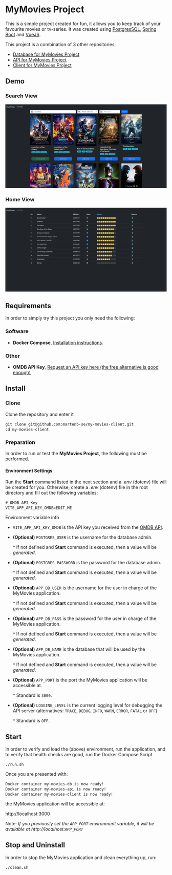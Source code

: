 # MyMovies Project
This is a simple project created for fun, it allows you to keep track of your favourite movies or tv-series.
It was created using [PostgresSQL](https://www.postgresql.org/), [Spring Boot](https://spring.io/projects/spring-boot) and [VueJS](https://vuejs.org/).

This project is a combination of 3 other repositories:
- [Database for MyMovies Project](https://github.com/martenb-se/my-movies-database)
- [API for MyMovies Project](https://github.com/martenb-se/my-movies-api)
- [Client for MyMovies Project](https://github.com/martenb-se/my-movies-client)

## Demo
### Search View
![Search view](https://github.com/martenb-se/my-movies/blob/main/docs/search.png)

### Home View
![Home view](https://github.com/martenb-se/my-movies/blob/main/docs/home.png)

## Requirements
In order to simply try this project you only need the following:
### Software
* **Docker Compose**, [Installation instructions](https://docs.docker.com/compose/install/).

### Other
* **OMDB API Key**, [Request an API key here (the free alternative is good enough)](http://www.omdbapi.com/apikey.aspx)

## Install
### Clone
Clone the repository and enter it
```shell
git clone git@github.com:martenb-se/my-movies-client.git
cd my-movies-client
```

### Preparation
In order to run or test the **MyMovies Project**, the following must be performed.

#### Environment Settings
Run the **Start** command listed in the next section and a *.env* (dotenv) file will be created for you. 
Otherwise, create a *.env* (dotenv) file in the root directory and fill out the following variables:
```dotenv
# OMDB API Key
VITE_APP_API_KEY_OMDB=EDIT_ME
```

Environment variable info
* `VITE_APP_API_KEY_OMDB` is the API key you received from the [OMDB API](http://www.omdbapi.com/).
* **(Optional)** `POSTGRES_USER` is the username for the database admin.

  ^ If not defined and **Start** command is executed, then a value will be *generated*.
* **(Optional)** `POSTGRES_PASSWORD` is the password for the database admin.

  ^ If not defined and **Start** command is executed, then a value will be *generated*.
* **(Optional)** `APP_DB_USER` is the username for the user in charge of the MyMovies application.

  ^ If not defined and **Start** command is executed, then a value will be *generated*.
* **(Optional)** `APP_DB_PASS` is the password for the user in charge of the MyMovies application.

  ^ If not defined and **Start** command is executed, then a value will be *generated*.
* **(Optional)** `APP_DB_NAME` is the database that will be used by the MyMovies application.

  ^ If not defined and **Start** command is executed, then a value will be *generated*.
* **(Optional)** `APP_PORT` is the port the MyMovies application will be accessible at. 

    ^ Standard is `3000`.
* **(Optional)** `LOGGING_LEVEL` is the current logging level for debugging the API server (alternatives: `TRACE`, `DEBUG`, `INFO`, `WARN`, `ERROR`, `FATAL` or `OFF`)

  ^ Standard is `OFF`.

## Start
In order to verify and load the (above) environment, run the application, and to verify that health checks are good, run the Docker Compose Script
```shell
./run.sh
```

Once you are presented with:
```text
Docker container my-movies-db is now ready!
Docker container my-movies-api is now ready!
Docker container my-movies-client is now ready!
```
the MyMovies application will be accessible at:

http://localhost:3000

Note: *If you previously set the `APP_PORT` environment variable, it will be available at http://localhost:`APP_PORT`*

## Stop and Uninstall
In order to stop the MyMovies application and clean everything up, run:
```shell
./clean.sh
```
